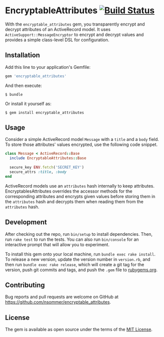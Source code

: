 # EncryptableAttributes [![Build Status](https://travis-ci.org/nsommer/encryptable_attributes.svg?branch=master)](https://travis-ci.org/nsommer/encryptable_attributes)

With the `encryptable_attributes` gem, you transparently encrypt and decrypt attributes of an ActiveRecord model. It uses `ActiveSupport::MessageEncryptor` to encrypt and decrypt values and provides a simple class-level DSL for configuration.

## Installation

Add this line to your application's Gemfile:

```ruby
gem 'encryptable_attributes'
```

And then execute:

    $ bundle

Or install it yourself as:

    $ gem install encryptable_attributes

## Usage

Consider a simple ActiveRecord model `Message` with a `title` and a `body` field. To store those attributes' values encrypted, use the following code snippet.

```ruby
class Message < ActiveRecord::Base
  include EncryptableAttributes::Base
  
  secure_key ENV.fetch('SECRET_KEY')
  secure_attrs :title, :body
end
```

ActiveRecord models use an `attributes` hash internally to keep attributes. EncryptablesAttributes overrides the accessor methods for the corresponding attributes and encrypts given values before storing them in the `attributes` hash and decrypts them when reading them from the `attributes` hash.

## Development

After checking out the repo, run `bin/setup` to install dependencies. Then, run `rake test` to run the tests. You can also run `bin/console` for an interactive prompt that will allow you to experiment.

To install this gem onto your local machine, run `bundle exec rake install`. To release a new version, update the version number in `version.rb`, and then run `bundle exec rake release`, which will create a git tag for the version, push git commits and tags, and push the `.gem` file to [rubygems.org](https://rubygems.org).

## Contributing

Bug reports and pull requests are welcome on GitHub at https://github.com/nsommer/encryptable_attributes.

## License

The gem is available as open source under the terms of the [MIT License](https://opensource.org/licenses/MIT).
